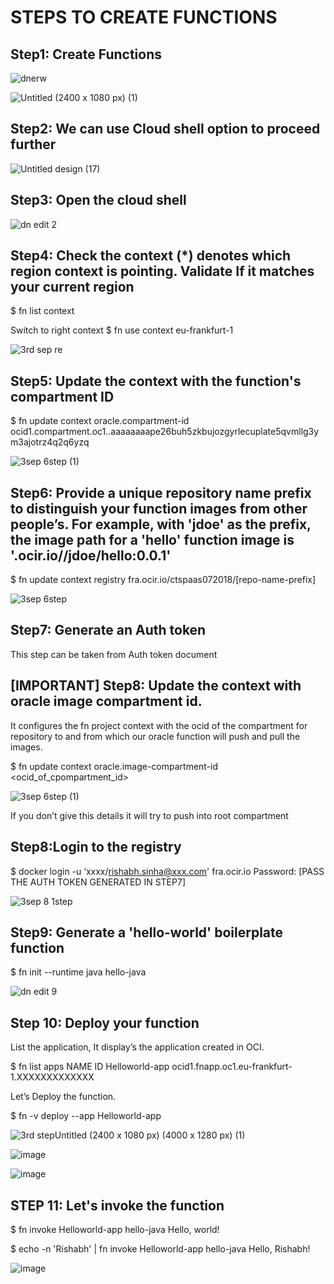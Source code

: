 # STEPS TO CREATE FUNCTIONS

## Step1: Create Functions

![dnerw](https://github.com/user-attachments/assets/1752eb9d-e729-41c8-a86d-00e43375a583)

![Untitled (2400 x 1080 px) (1)](https://github.com/user-attachments/assets/abda2fc0-0de2-4545-bb2f-d989113dbb77)

## Step2: We can use Cloud shell option to proceed further

![Untitled design (17)](https://github.com/user-attachments/assets/5ea55ed6-d71e-43a3-9bbd-dee12f4df126)

## Step3: Open the cloud shell

![dn edit 2](https://github.com/user-attachments/assets/727db8d9-5544-4693-b543-65a226c0b971)

## Step4: Check the context (*) denotes which region context is pointing. Validate If it matches your current region 

$ fn list context

Switch to right context
$ fn use context eu-frankfurt-1

![3rd sep re](https://github.com/user-attachments/assets/eca64bf2-2cfd-4e9c-b766-35ef0f76adff)

## Step5: Update the context with the function's compartment ID

$ fn update context oracle.compartment-id ocid1.compartment.oc1..aaaaaaaape26buh5zkbujozgyrlecuplate5qvmllg3ym3ajotrz4q2q6yzq

![3sep 6step (1)](https://github.com/user-attachments/assets/dfe1de1b-fa13-46ab-8e8f-151e49493902)
 
## Step6: Provide a unique repository name prefix to distinguish your function images from other people’s. For example, with 'jdoe' as the prefix, the image path for a 'hello' function image is '<region-key>.ocir.io/<tenancy-namespace>/jdoe/hello:0.0.1'

$ fn update context registry fra.ocir.io/ctspaas072018/[repo-name-prefix]

![3sep 6step](https://github.com/user-attachments/assets/25e0912b-d0a9-4fbd-90ce-d44a055e27aa)

## Step7: Generate an Auth token

This step can be taken from Auth token document

## [IMPORTANT] Step8: Update the context with oracle image compartment id.

It configures the fn project context with the ocid of the compartment for repository  to and from which our oracle function will push and pull the images.

$ fn update context oracle.image-compartment-id <ocid_of_cpompartment_id>

![3sep 6step (1)](https://github.com/user-attachments/assets/ec783195-c858-44ec-b7b7-5748433327d7)

If you don’t give this details it will try to push into root compartment

## Step8:Login to the registry

$ docker login -u ‘xxxx/rishabh.sinha@xxx.com' fra.ocir.io
Password: [PASS THE AUTH TOKEN GENERATED IN STEP7]

![3sep 8 1step](https://github.com/user-attachments/assets/2d252e57-068c-46ce-8c3d-60eb72ed9dbf)

## Step9: Generate a 'hello-world' boilerplate function

$ fn init --runtime java hello-java

![dn edit 9](https://github.com/user-attachments/assets/5d0cfcd0-974e-4a42-b283-37c8cac4fbe1)

## Step 10: Deploy your function

List the application, It display’s the application created in OCI.

$ fn list apps
NAME            ID
Helloworld-app  ocid1.fnapp.oc1.eu-frankfurt-1.XXXXXXXXXXXXX

Let’s Deploy the function.

$ fn -v deploy --app Helloworld-app

![3rd stepUntitled (2400 x 1080 px) (4000 x 1280 px) (1)](https://github.com/user-attachments/assets/03567c57-b676-45d1-9b25-20a5fc10f436)

![image](https://github.com/user-attachments/assets/9e0490f3-3192-4997-a942-9cfe241c9337)

![image](https://github.com/user-attachments/assets/a42900d0-0a26-4555-a4ec-d4faddb98ba8)

## STEP 11: Let's invoke the function

$ fn invoke Helloworld-app hello-java
Hello, world!

$ echo -n 'Rishabh' | fn invoke Helloworld-app hello-java
Hello, Rishabh!


![image](https://github.com/user-attachments/assets/7d008250-cca9-4c24-b4ab-26c59dff9fb9)


















